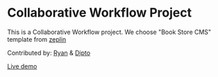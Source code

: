 # Collaborative Workflow Project

This is a Collaborative Workflow project.
We choose "Book Store CMS" template from [zeplin](https://zpl.io/29Z8Akl)

Contributed by: [Ryan](https://github.com/rvvergara) & [Dipto](https://github.com/dipto0321)

[Live demo](https://rvvergara.github.io/microverse-collaborative-project/)
